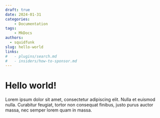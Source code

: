 ```yaml
---
draft: true 
date: 2024-01-31
categories:
    - Documentation
tags:
    - MkDocs
authors:
  - squidfunk
slug: hello-world
links:
#   - plugins/search.md
#   - insiders/how-to-sponsor.md
---
```


# Hello world!

Lorem ipsum dolor sit amet, consectetur adipiscing elit. Nulla et euismod
nulla. Curabitur feugiat, tortor non consequat finibus, justo purus auctor
massa, nec semper lorem quam in massa.

<!-- more -->